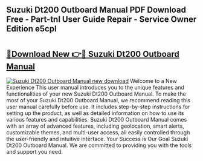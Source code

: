## Suzuki Dt200 Outboard Manual PDF Download Free - Part-tnI User Guide Repair - Service Owner Edition e5cpI

# <h2><a href="http://bc76209.oget.top/?id=Suzuki+Dt200+Outboard+Manual">🔗Download New 👉🔴 Suzuki Dt200 Outboard Manual</a></h2>

[![Suzuki Dt200 Outboard Manual new download](https://i.imgur.com/5g1atiW.png)](http://bc76209.oget.top/?id=Suzuki+Dt200+Outboard+Manual)
Welcome to a New Experience This user manual introduces you to the unique features and functionalities of your new Suzuki Dt200 Outboard Manual. To make the most of your Suzuki Dt200 Outboard Manual, we recommend reading this user manual carefully before use. It includes step-by-step instructions for setting up the product, as well as detailed information on how to use its various features and capabilities. Suzuki Dt200 Outboard Manual comes with an array of advanced features, including geolocation, smart alerts, customizable themes, and multi-user access, all easily controlled through the user-friendly and intuitive interface. Your Success is Our Goal Suzuki Dt200 Outboard Manual. We are committed to providing you with the tools and support you need.
